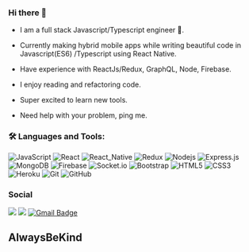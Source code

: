 ### Hi there 👋


-  I am a full stack Javascript/Typescript engineer  🌻.

- Currently making hybrid mobile apps while writing beautiful code in Javascript(ES6) /Typescript using React Native.

- Have experience with ReactJs/Redux, GraphQL, Node, Firebase.

- I enjoy reading and refactoring code.

- Super excited to learn new tools.

- Need help with your problem, ping me.




### 🛠️ Languages and Tools:

![JavaScript](https://img.shields.io/badge/-JavaScript-black?style=flat-square&logo=javascript)
![React](https://img.shields.io/badge/-React-black?style=flat-square&logo=react)
![React_Native](https://img.shields.io/badge/-ReactNative-black?style=flat-square&logo=react)
![Redux](https://img.shields.io/badge/-Redux-black?style=flat-square&logo=Redux)
![Nodejs](https://img.shields.io/badge/-Nodejs-black?style=flat-square&logo=Node.js)
![Express.js](https://img.shields.io/badge/-Express-black?style=flat-square&logo=expressjs)
![MongoDB](https://img.shields.io/badge/-MongoDB-black?style=flat-square&logo=mongodb)
![Firebase](https://img.shields.io/badge/-Firebase-black?style=flat-square&logo=Firebase)
![Socket.io](https://img.shields.io/badge/-Socket-black?style=flat-square&logo=socket.io)
![Bootstrap](https://img.shields.io/badge/-Bootstrap-black?style=flat-square&logo=bootstrap)
![HTML5](https://img.shields.io/badge/-HTML5-black?style=flat-square&logo=html5&logoColor=white)
![CSS3](https://img.shields.io/badge/-CSS3-black?style=flat-square&logo=css3)
![Heroku](https://img.shields.io/badge/-Heroku-black?style=flat-square&logo=heroku)
![Git](https://img.shields.io/badge/-Git-black?style=flat-square&logo=git)
![GitHub](https://img.shields.io/badge/-GitHub-black?style=flat-square&logo=github)






###  Social
<!--
-->
[<img src="https://img.shields.io/badge/vinod_Yevatikar-%230077B5.svg?&style=flat-square&logo=linkedin&logoColor=white" />](https://www.linkedin.com/in/vinod-yevatikar-354146109/)
[<img src = "https://img.shields.io/badge/YevatikarVinod-1ca0f1.svg?&style=flat-square&labelColor=1ca0f1&logo=twitter&logoColor=white">](https://twitter.com/YevatikarVinod)
[![Gmail Badge](https://img.shields.io/badge/-vinodyevatikar95@gmail.com-c14438?style=flat-square&logo=Gmail&logoColor=white&link=mailto:aman.atg001@gmail.com)](mailto:vinodyevatikar95@gmail.com)
<!-- [<img src = "https://img.shields.io/badge/vinod_y_-%23E4405F.svg?&style=flat-square&logo=instagram&logoColor=white">](https://www.instagram.com/vinod_y_/) -->





## AlwaysBeKind 



